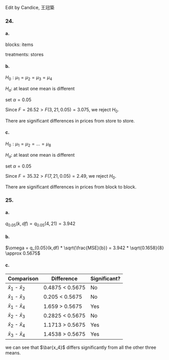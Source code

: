 Edit by Candice, 王冠築
### 24.
#### a.
blocks: items

treatments: stores

#### b.

$H_0: \mu_1 = \mu_2 = \mu_3 = \mu_4$ 

$H_a:$ at least one mean is different

set $\alpha = 0.05$

Since $F=26.52 > F{(3,21,0.05)}=3.075$, we reject $H_0$.

There are significant differences in prices from store to store.

#### c.

$H_0: \mu_1 = \mu_2 = ... = \mu_8$

$H_a:$ at least one mean is different

set $\alpha = 0.05$

Since $F=35.32 > F{(7,21,0.05)}=2.49$, we reject $H_0$.

There are significant differences in prices from block to block.

### 25.
#### a.

$q_{0.05}(k,df) = q_{0.05}(4,21) = 3.942$

#### b.

$\omega = q_{0.05}(k,df) * \sqrt{\frac{MSE}{b}} = 3.942 * \sqrt{0.1658}{8} \approx 0.5675$

#### c.

| Comparison                | Difference          | Significant?  |
|---------------------------|---------------------|---------------|
| $\bar{x}_1$ - $\bar{x}_2$ | 0.4875 < 0.5675     | No            |
| $\bar{x}_1$ - $\bar{x}_3$ | 0.205 < 0.5675      | No            |
| $\bar{x}_1$ - $\bar{x}_4$ | 1.659  > 0.5675     | Yes           |
| $\bar{x}_2$ - $\bar{x}_3$ | 0.2825 < 0.5675     | No            |
| $\bar{x}_2$ - $\bar{x}_4$ | 1.1713 > 0.5675     | Yes           |
| $\bar{x}_3$ - $\bar{x}_4$ | 1.4538 > 0.5675     | Yes           |

we can see that $\bar{x_4}$ differs significantly from all the other three means.
